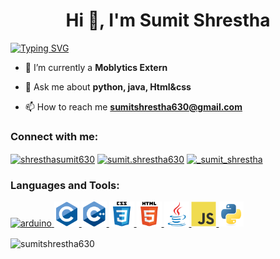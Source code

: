 <h1 align="center">Hi 👋, I'm Sumit Shrestha</h1>
<a href="https://git.io/typing-svg"><img src="https://readme-typing-svg.herokuapp.com?font=Fira+Code&pause=1000&color=22F72EFF&center=true&vCenter=true&width=1000&lines=Hi+%F0%9F%91%8B;+I+am+Sumit+Shrestha;I+am+a+Compute+Science+Undergraduate;I+am+interested+in+Software+development+and+Frontend+Development" alt="Typing SVG" /></a>

- 🌱 I’m currently a **Moblytics Extern**

- 💬 Ask me about **python, java, Html&css**

- 📫 How to reach me **sumitshrestha630@gmail.com**

<h3 align="left">Connect with me:</h3>
<p align="left">
<a href="https://linkedin.com/in/shresthasumit630" target="blank"><img align="center" src="https://raw.githubusercontent.com/rahuldkjain/github-profile-readme-generator/master/src/images/icons/Social/linked-in-alt.svg" alt="shresthasumit630" height="30" width="40" /></a>
<a href="https://fb.com/sumit.shrestha630" target="blank"><img align="center" src="https://raw.githubusercontent.com/rahuldkjain/github-profile-readme-generator/master/src/images/icons/Social/facebook.svg" alt="sumit.shrestha630" height="30" width="40" /></a>
<a href="https://instagram.com/_sumit_shrestha" target="blank"><img align="center" src="https://raw.githubusercontent.com/rahuldkjain/github-profile-readme-generator/master/src/images/icons/Social/instagram.svg" alt="_sumit_shrestha" height="30" width="40" /></a>
</p>

<h3 align="left">Languages and Tools:</h3>
<p align="left"> <a href="https://www.arduino.cc/" target="_blank" rel="noreferrer"> <img src="https://cdn.worldvectorlogo.com/logos/arduino-1.svg" alt="arduino" width="40" height="40"/> </a> <a href="https://www.cprogramming.com/" target="_blank" rel="noreferrer"> <img src="https://raw.githubusercontent.com/devicons/devicon/master/icons/c/c-original.svg" alt="c" width="40" height="40"/> </a> <a href="https://www.w3schools.com/cpp/" target="_blank" rel="noreferrer"> <img src="https://raw.githubusercontent.com/devicons/devicon/master/icons/cplusplus/cplusplus-original.svg" alt="cplusplus" width="40" height="40"/> </a> <a href="https://www.w3schools.com/css/" target="_blank" rel="noreferrer"> <img src="https://raw.githubusercontent.com/devicons/devicon/master/icons/css3/css3-original-wordmark.svg" alt="css3" width="40" height="40"/> </a> <a href="https://www.w3.org/html/" target="_blank" rel="noreferrer"> <img src="https://raw.githubusercontent.com/devicons/devicon/master/icons/html5/html5-original-wordmark.svg" alt="html5" width="40" height="40"/> </a> <a href="https://www.java.com" target="_blank" rel="noreferrer"> <img src="https://raw.githubusercontent.com/devicons/devicon/master/icons/java/java-original.svg" alt="java" width="40" height="40"/> </a> <a href="https://developer.mozilla.org/en-US/docs/Web/JavaScript" target="_blank" rel="noreferrer"> <img src="https://raw.githubusercontent.com/devicons/devicon/master/icons/javascript/javascript-original.svg" alt="javascript" width="40" height="40"/> </a> <a href="https://www.python.org" target="_blank" rel="noreferrer"> <img src="https://raw.githubusercontent.com/devicons/devicon/master/icons/python/python-original.svg" alt="python" width="40" height="40"/> </a> </p>

<p><img align="center" src="https://github-readme-stats.vercel.app/api/top-langs?username=sumitshrestha630&show_icons=true&locale=en&layout=compact" alt="sumitshrestha630" /></p>

